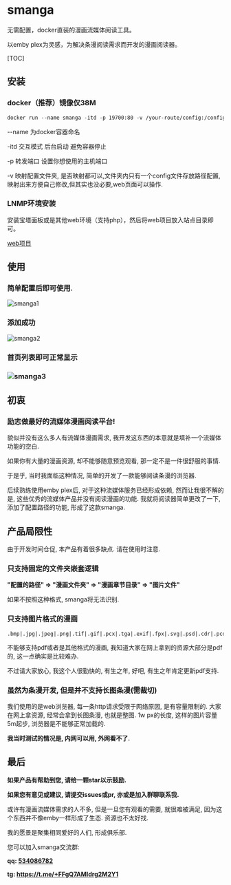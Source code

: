 # smanga

无需配置，docker直装的漫画流媒体阅读工具。

以emby plex为灵感，为解决条漫阅读需求而开发的漫画阅读器。



[TOC]



## 安装

### docker（推荐）镜像仅38M

```dockerfile
docker run --name smanga -itd -p 19700:80 -v /your-route/config:/config smanga:laster
```

--name 为docker容器命名

-itd 交互模式 后台启动 避免容器停止

-p 转发端口 设置你想使用的主机端口

-v 映射配置文件夹, 是否映射都可以,文件夹内只有一个config文件存放路径配置,映射出来方便自己修改,但其实也没必要,web页面可以操作.

### LNMP环境安装

安装宝塔面板或是其他web环境（支持php），然后将web项目放入站点目录即可。

[web项目](http://m.tt2.ink:8000/dist/dist.zip)

## 使用

### 简单配置后即可使用.

![smanga1](http://m.tt2.ink:8000/img/smanga1.png)

### 添加成功

![smanga2](http://m.tt2.ink:8000/img/smanga2.png)

### 首页列表即可正常显示

### ![smanga3](http://m.tt2.ink:8000/img/smanga3.png)

## 初衷

### **励志做最好的流媒体漫画阅读平台!**

貌似并没有这么多人有流媒体漫画需求, 我开发这东西的本意就是填补一个流媒体功能的空白.

如果你有大量的漫画资源, 却不能够随意预览观看, 那一定不是一件很舒服的事情. 

于是乎, 当时我面临这种情况, 简单的开发了一款能够阅读条漫的浏览器.

后续熟练使用emby plex后, 对于这种流媒体服务已经形成依赖, 然而让我很不解的是, 这些优秀的流媒体产品并没有阅读漫画的功能. 我就将阅读器简单更改了一下, 添加了配置路径的功能, 形成了这款smanga.

## 产品局限性

由于开发时间仓促, 本产品有着很多缺点. 请在使用时注意.



### 只支持固定的文件夹嵌套逻辑

**"配置的路径" => "漫画文件夹" => "漫画章节目录" => "图片文件"**

如果不按照这种格式, smanga将无法识别.

[^识别不同的嵌套逻辑.]: 我考虑完善不同逻辑文件夹嵌套的需求, 但是想来想去很难做到尽善尽美. 大家都知道emby plex是通过nfo文件识别影视文件, 并且还有the movie databse这种包罗万象的刮削网站可以使用. 但是漫画并没有一个目录大全, 很难去识别.



### 只支持图片格式的漫画

```
.bmp|.jpg|.jpeg|.png|.tif|.gif|.pcx|.tga|.exif|.fpx|.svg|.psd|.cdr|.pcd|.dxf|.ufo|.eps|.ai|.raw|.WMF|.webp|.avif|.apng
```

不能够支持pdf或者是其他格式的漫画, 我知道大家在网上拿到的资源大部分是pdf的, 这一点确实是比较难办. 

不过请大家放心, 我这个人很勤快的, 有生之年, 好吧, 有生之年肯定更新pdf支持.



### 虽然为条漫开发, 但是并不支持长图条漫(需裁切)

我们使用的是web浏览器, 每一条http请求受限于网络原因, 是有容量限制的. 大家在网上拿资源, 经常会拿到长图条漫, 也就是整图. 1w px的长度, 这样的图片容量5m起步, 浏览器是不能够正常加载的.

**我当时测试的情况是, 内网可以用, 外网看不了.**

[^那如何处理长图问题呢.]: 将长图裁切为短图, 可以使用本人的裁切工具, 这个待我整理后发布. 后续考虑加入长图支持, 我有思路去处理这个问题, 但是那种方案太耗费cpu性能了......



## 最后

**如果产品有帮助到您, 请给一颗star以示鼓励.**

**如果您有意见或建议, 请提交issues或pr, 亦或是加入群聊联系我.**

或许有漫画流媒体需求的人不多, 但是一旦您有观看的需要, 就很难被满足, 因为这个东西并不像emby一样形成了生态. 资源也不太好找. 

我的愿景是聚集相同爱好的人们, 形成俱乐部.

您可以加入smanga交流群: 

**qq: [534086782](https://jq.qq.com/?_wv=1027&k=CaeWd6im)**

**tg: https://t.me/+FFgQ7AMIdrg2M2Y1**

